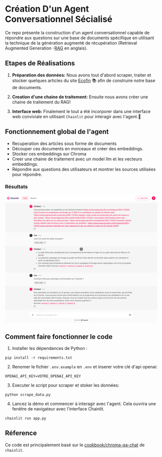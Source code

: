# Création D'un Agent Conversationnel Sécialisé

Ce repo présente la construction d'un agent conversationnel capable de répondre aux questions sur une base de documents spécifique en utilisant la technique de la génération augmenté de récupération (Retrieval Augmented Generation -[RAG](https://www.elastic.co/fr/what-is/retrieval-augmented-generation) en anglais).


## Etapes de Réalisations

1. **Préparation des données:** Nous avons tout d'abord scraper, traiter et stocker quelques articles du site [Ecofin](https://www.agenceecofin.com/a-la-une/recherche-article?filterTitle=&submit.x=0&submit.y=0&filterTousLesFils=Tous&filterCategories=Sous-rubrique&filterDateFrom=&filterDateTo=&option=com_dmk2articlesfilter&view=articles&filterFrench=French&Itemid=269&userSearch=1&layout=#dmk2articlesfilter_results) 📚 afin de construire notre base de documents.

2.  **Creation d'une chaine de traitement:** Ensuite nous avons créer une chaine de traitement du RAG!   

3. **Interface web:** Finalement le tout a été incorporer dans une interface web conviviale en utilisant `Chainlit` pour interagir avec l'agent.💬

## Fonctionnement global de l'agent

- Recuperation des articles sous forme de documents
- Découper ces documents en morceaux et créer des embeddings.
- Stocker ces embeddings sur Chroma
- Creer une chaine de traitement avec un model llm et les vecteurs embeddings.
- Répondre aux questions des utilisateurs et montrer les sources utilisées pour répondre.

### Résultats

![Screenshot](./chat_screencapture.png)

## Comment faire fonctionner le code

1. Installer les dépendances de Python :
```shell
pip install -r requirements.txt
```

2. Renomer le fichier  `.env.example` en `.env` et inserer votre clé d'api openai:
```.env
OPENAI_API_KEY=VOTRE_OPENAI_API_KEY
```
3. Executer le script pour scraper et stoker les données:
```shell
python scrape_data.py
```
4. Lancez la démo et commencer à interagir avec l'agent. Cela ouvrira une fenêtre de navigateur avec l'interface Chainlit.

```shell
chainlit run app.py 
```

## Réference
Ce code est principalement basé sur le [cookbook/chroma-qa-chat](https://github.com/Chainlit/cookbook/tree/main/chroma-qa-chat) de `chainlit`.